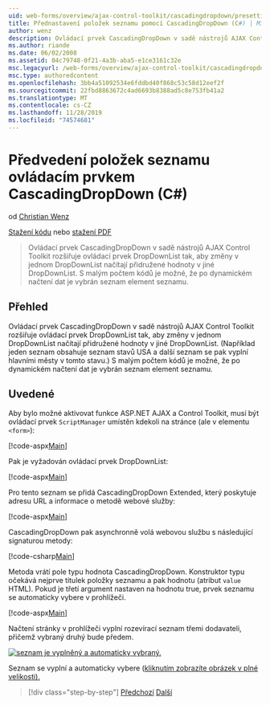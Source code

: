 ```yaml
---
uid: web-forms/overview/ajax-control-toolkit/cascadingdropdown/presetting-list-entries-with-cascadingdropdown-cs
title: Přednastavení položek seznamu pomocí CascadingDropDown (C#) | Microsoft Docs
author: wenz
description: Ovládací prvek CascadingDropDown v sadě nástrojů AJAX Control Toolkit rozšiřuje ovládací prvek DropDownList tak, aby změny v jednom DropDownList načítají přidružené hodnoty v anoth...
ms.author: riande
ms.date: 06/02/2008
ms.assetid: 04c79748-0f21-4a3b-aba5-e1ce3161c32e
msc.legacyurl: /web-forms/overview/ajax-control-toolkit/cascadingdropdown/presetting-list-entries-with-cascadingdropdown-cs
msc.type: authoredcontent
ms.openlocfilehash: 3bb4a51092534e6fddbd40f868c53c58d12eef2f
ms.sourcegitcommit: 22fbd8863672c4ad6693b8388ad5c8e753fb41a2
ms.translationtype: MT
ms.contentlocale: cs-CZ
ms.lasthandoff: 11/28/2019
ms.locfileid: "74574681"
---
```

# <a name="presetting-list-entries-with-cascadingdropdown-c"></a>Předvedení položek seznamu ovládacím prvkem CascadingDropDown (C#)

od [Christian Wenz](https://github.com/wenz)

[Stažení kódu](https://download.microsoft.com/download/9/0/7/907760b1-2c60-4f81-aeb6-ca416a573b0d/cascadingdropdown2.cs.zip) nebo [stažení PDF](https://download.microsoft.com/download/2/d/c/2dc10e34-6983-41d4-9c08-f78f5387d32b/cascadingDropDown2CS.pdf)

> Ovládací prvek CascadingDropDown v sadě nástrojů AJAX Control Toolkit rozšiřuje ovládací prvek DropDownList tak, aby změny v jednom DropDownList načítají přidružené hodnoty v jiné DropDownList. S malým počtem kódů je možné, že po dynamickém načtení dat je vybrán seznam element seznamu.

## <a name="overview"></a>Přehled

Ovládací prvek CascadingDropDown v sadě nástrojů AJAX Control Toolkit rozšiřuje ovládací prvek DropDownList tak, aby změny v jednom DropDownList načítají přidružené hodnoty v jiné DropDownList. (Například jeden seznam obsahuje seznam stavů USA a další seznam se pak vyplní hlavními městy v tomto stavu.) S malým počtem kódů je možné, že po dynamickém načtení dat je vybrán seznam element seznamu.

## <a name="steps"></a>Uvedené

Aby bylo možné aktivovat funkce ASP.NET AJAX a Control Toolkit, musí být ovládací prvek `ScriptManager` umístěn kdekoli na stránce (ale v elementu `<form>`):

[!code-aspx[Main](presetting-list-entries-with-cascadingdropdown-cs/samples/sample1.aspx)]

Pak je vyžadován ovládací prvek DropDownList:

[!code-aspx[Main](presetting-list-entries-with-cascadingdropdown-cs/samples/sample2.aspx)]

Pro tento seznam se přidá CascadingDropDown Extended, který poskytuje adresu URL a informace o metodě webové služby:

[!code-aspx[Main](presetting-list-entries-with-cascadingdropdown-cs/samples/sample3.aspx)]

CascadingDropDown pak asynchronně volá webovou službu s následující signaturou metody:

[!code-csharp[Main](presetting-list-entries-with-cascadingdropdown-cs/samples/sample4.cs)]

Metoda vrátí pole typu hodnota CascadingDropDown. Konstruktor typu očekává nejprve titulek položky seznamu a pak hodnotu (atribut `value` HTML). Pokud je třetí argument nastaven na hodnotu true, prvek seznamu se automaticky vybere v prohlížeči.

[!code-aspx[Main](presetting-list-entries-with-cascadingdropdown-cs/samples/sample5.aspx)]

Načtení stránky v prohlížeči vyplní rozevírací seznam třemi dodavateli, přičemž vybraný druhý bude předem.

[![seznam je vyplněný a automaticky vybraný.](presetting-list-entries-with-cascadingdropdown-cs/_static/image2.png)](presetting-list-entries-with-cascadingdropdown-cs/_static/image1.png)

Seznam se vyplní a automaticky vybere ([kliknutím zobrazíte obrázek v plné velikosti).](presetting-list-entries-with-cascadingdropdown-cs/_static/image3.png)

> [!div class="step-by-step"]
> [Předchozí](using-cascadingdropdown-with-a-database-cs.md)
> [Další](using-auto-postback-with-cascadingdropdown-cs.md)
